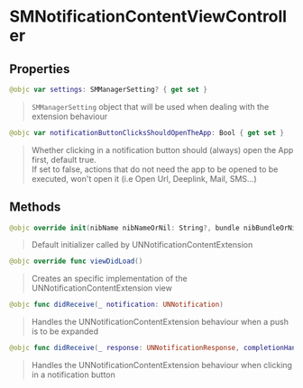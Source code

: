 # SMNotificationContentViewController

## Properties
```swift
@objc var settings: SMManagerSetting? { get set }
```

>`SMManagerSetting` object that will be used when dealing with the extension behaviour

```swift
@objc var notificationButtonClicksShouldOpenTheApp: Bool { get set }
```

>Whether clicking in a notification button should (always) open the App first, default true.<br/>If set to false, actions that do not need the app to be opened to be executed, won't open it (i.e Open Url, Deeplink, Mail, SMS...)

## Methods
```swift
@objc override init(nibName nibNameOrNil: String?, bundle nibBundleOrNil: Bundle?)
```

>Default initializer called by UNNotificationContentExtension

```swift
@objc override func viewDidLoad()
```

>Creates an specific implementation of the UNNotificationContentExtension view

```swift
@objc func didReceive(_ notification: UNNotification)
```

>Handles the UNNotificationContentExtension behaviour when a push is to be expanded<br/>

```swift
@objc func didReceive(_ response: UNNotificationResponse, completionHandler completion: @escaping (UNNotificationContentExtensionResponseOption) -> Void)
```

>Handles the UNNotificationContentExtension behaviour when clicking in a notification button<br/>